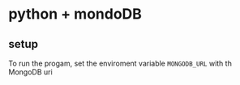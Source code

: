 # python + mondoDB

## setup


To run the progam, set the enviroment variable `MONGODB_URL` with th MongoDB uri

<!-- 
# windows
set MONGODB_URL=mongodb+srv://academia:academia@localhost

# mac/linux
export MONGODB_URL=mongodb+srv://academia:academia@localhost
 -->